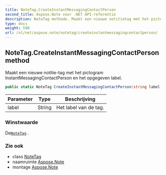 ```yaml
---
title: NoteTag.CreateInstantMessagingContactPerson
second_title: Aspose.Note voor .NET API-referentie
description: NoteTag methode. Maakt een nieuwe notitietag met het pictogram InstantMessagingContactPerson en het opgegeven label.
type: docs
weight: 590
url: /nl/net/aspose.note/notetag/createinstantmessagingcontactperson/
---
```

## NoteTag.CreateInstantMessagingContactPerson method

Maakt een nieuwe notitie-tag met het pictogram InstantMessagingContactPerson en het opgegeven label.

```csharp
public static NoteTag CreateInstantMessagingContactPerson(string label = "")
```

| Parameter | Type | Beschrijving |
| --- | --- | --- |
| label | String | Het label van de tag. |

### Winstwaarde

De[`NoteTag`](../) .

### Zie ook

* class [NoteTag](../)
* naamruimte [Aspose.Note](../../notetag/)
* montage [Aspose.Note](../../../)


